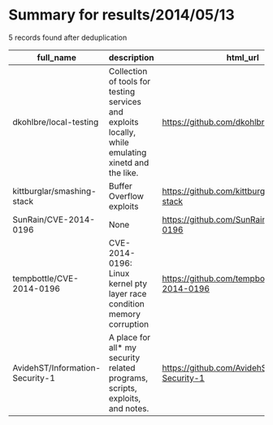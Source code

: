 
# Summary for results/2014/05/13
    
5 records found after deduplication

| full_name | description | html_url | matched_list | matched_count | pushed_at | size | stargazers_count | language | forks_count |
|---------------------------------|-----------------------------------------------------------------------------------------------------|----------------------------------------------------|----------------|-----------------|---------------------------|--------|--------------------|------------|---------------|
| dkohlbre/local-testing | Collection of tools for testing services and exploits locally, while emulating xinetd and the like. | https://github.com/dkohlbre/local-testing | ['exploit'] | 1 | 2014-05-13 00:32:47+00:00 | 144 | 0 | C | 0 |
| kittburglar/smashing-stack | Buffer Overflow exploits | https://github.com/kittburglar/smashing-stack | ['exploit'] | 1 | 2014-05-13 12:11:41+00:00 | 140 | 0 | C | 1 |
| SunRain/CVE-2014-0196 | None | https://github.com/SunRain/CVE-2014-0196 | ['cve-2'] | 1 | 2014-05-13 12:35:25+00:00 | 108 | 0 | C | 0 |
| tempbottle/CVE-2014-0196 | CVE-2014-0196: Linux kernel pty layer race condition memory corruption | https://github.com/tempbottle/CVE-2014-0196 | ['cve-2'] | 1 | 2014-05-13 04:53:40+00:00 | 132 | 1 | C | 1 |
| AvidehST/Information-Security-1 | A place for all* my security related programs, scripts, exploits, and notes. | https://github.com/AvidehST/Information-Security-1 | ['exploit'] | 1 | 2014-05-13 20:14:40+00:00 | 324 | 0 | C | 0 |
